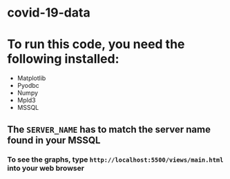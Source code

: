 # covid-19-data

# To run this code, you need the following installed:

- Matplotlib
- Pyodbc
- Numpy
- Mpld3
- MSSQL

## The `SERVER_NAME` has to match the server name found in your MSSQL

### To see the graphs, type `http://localhost:5500/views/main.html` into your web browser
